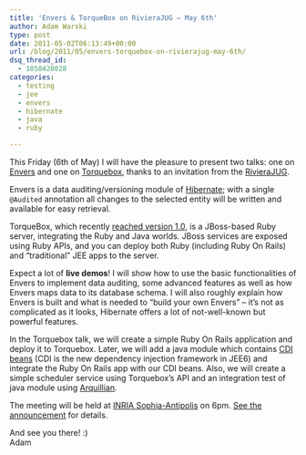 ```yaml
---
title: 'Envers & TorqueBox on RivieraJUG – May 6th'
author: Adam Warski
type: post
date: 2011-05-02T06:13:49+00:00
url: /blog/2011/05/envers-torquebox-on-rivierajug-may-6th/
dsq_thread_id:
  - 1058428028
categories:
  - testing
  - jee
  - envers
  - hibernate
  - java
  - ruby

---
```

This Friday (6th of May) I will have the pleasure to present two talks: one on [Envers][1] and one on [Torquebox][2], thanks to an invitation from the [RivieraJUG][3].

Envers is a data auditing/versioning module of [Hibernate][4]; with a single `@Audited` annotation all changes to the selected entity will be written and available for easy retrieval.

TorqueBox, which recently [reached version 1.0][5], is a JBoss-based Ruby server, integrating the Ruby and Java worlds. JBoss services are exposed using Ruby APIs, and you can deploy both Ruby (including Ruby On Rails) and &#8220;traditional&#8221; JEE apps to the server.

Expect a lot of **live demos**! I will show how to use the basic functionalities of Envers to implement data auditing, some advanced features as well as how Envers maps data to its database schema. I will also roughly explain how Envers is built and what is needed to &#8220;build your own Envers&#8221; &#8211; it&#8217;s not as complicated as it looks, Hibernate offers a lot of not-well-known but powerful features. 

In the Torquebox talk, we will create a simple Ruby On Rails application and deploy it to Torquebox. Later, we will add a java module which contains [CDI beans][6] (CDI is the new dependency injection framework in JEE6) and integrate the Ruby On Rails app with our CDI beans. Also, we will create a simple scheduler service using Torquebox&#8217;s API and an integration test of java module using [Arquillian][7].

The meeting will be held at [INRIA Sophia-Antipolis][8] on 6pm. [See the announcement][9] for details. 

And see you there! :)  
Adam

 [1]: http://jboss.org/envers
 [2]: http://torquebox.org
 [3]: http://www.rivierajug.org/
 [4]: http://hibernate.org
 [5]: http://torquebox.org/news/2011/04/29/torquebox-ruby-appserver-1-0-0-available-now/
 [6]: http://docs.jboss.org/weld/reference/1.1.0.Final/en-US/html_single/
 [7]: http://www.jboss.org/arquillian
 [8]: http://maps.google.fr/maps?f=q&source=s_q&hl=en&geocode=&q=inria,+sophia-antipolis&sll=47.15984,2.988281&sspn=20.81297,46.757813&ie=UTF8&t=h&ll=43.616722,7.067868&spn=0.005406,0.011415&z=17&iwloc=A
 [9]: http://www.rivierajug.org/xwiki/bin/view/Main/201105-envers-torquebox
